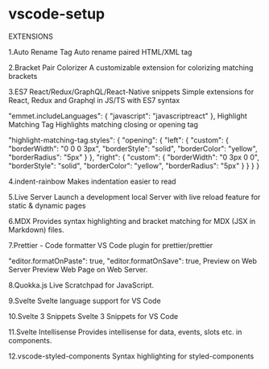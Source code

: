 # vscode-setup

EXTENSIONS


1.Auto Rename Tag
Auto rename paired HTML/XML tag

2.Bracket Pair Colorizer
A customizable extension for colorizing matching brackets

3.ES7 React/Redux/GraphQL/React-Native snippets
Simple extensions for React, Redux and Graphql in JS/TS with ES7 syntax

"emmet.includeLanguages": {
    "javascript": "javascriptreact"
  },
Highlight Matching Tag
Highlights matching closing or opening tag

"highlight-matching-tag.styles": {
    "opening": {
      "left": {
        "custom": {
          "borderWidth": "0 0 0 3px",
          "borderStyle": "solid",
          "borderColor": "yellow",
          "borderRadius": "5px"
        }
      },
      "right": {
        "custom": {
          "borderWidth": "0 3px 0 0",
          "borderStyle": "solid",
          "borderColor": "yellow",
          "borderRadius": "5px"
        }
      }
    }
  }
  
4.indent-rainbow
Makes indentation easier to read

5.Live Server
Launch a development local Server with live reload feature for static & dynamic pages

6.MDX
Provides syntax highlighting and bracket matching for MDX (JSX in Markdown) files.

7.Prettier - Code formatter
VS Code plugin for prettier/prettier

"editor.formatOnPaste": true,
  "editor.formatOnSave": true,
Preview on Web Server
Preview Web Page on Web Server.

8.Quokka.js
Live Scratchpad for JavaScript.

9.Svelte
Svelte language support for VS Code

10.Svelte 3 Snippets
Svelte 3 Snippets for VS Code

11.Svelte Intellisense
Provides intellisense for data, events, slots etc. in components.

12.vscode-styled-components
Syntax highlighting for styled-components
